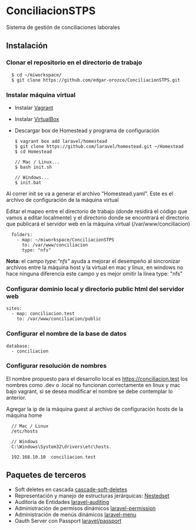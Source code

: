 # ConciliacionSTPS
Sistema de gestión de conciliaciones laborales
## Instalación
### Clonar el repositorio en el directorio de trabajo
      $ cd ~/miworkspace/
      $ git clone https://github.com/edgar-orozco/ConciliacionSTPS.git
### Instalar máquina virtual
* Instalar [Vagrant](https://www.vagrantup.com/downloads.html)
* Instalar [VirtualBox](https://www.virtualbox.org/wiki/Downloads)
* Descargar box de Homestead y programa de configuración

      $ vagrant box add laravel/homestead
      $ git clone https://github.com/laravel/homestead.git ~/Homestead
      $ cd Homestead
      
      // Mac / Linux...
      $ bash init.sh

      // Windows...
      $ init.bat
      
Al correr init se va a generar el archivo "Homestead.yaml". Este es el archivo de configuración de la máquina virtual

Editar el mapeo entre el directorio de trabajo (donde residirá el código que vamos a editar localmente) y el 
directorio donde se encontrará el directorio que publicará el servidor web en la máquina virtual (/var/www/conciliacion)

      folders:
        - map: ~/miworkspace/ConciliacionSTPS
          to: /var/www/conciliacion
          type: "nfs"

**Nota:** el campo *type:"nfs"* ayuda a mejorar el desempeño al sincronizar archivos entre la máquina host y la virtual en mac y linux, en windows no hace ninguna diferencia este campo y es mejor omitir la línea type: "nfs"

### Configurar dominio local y directorio public html del servidor web

    sites:
      - map: conciliacion.test
        to: /var/www/conciliacion/public

### Configurar el nombre de la base de datos

    database:
      - conciliacion
 
### Configurar resolución de nombres
El nombre propuesto para el desarrollo local es https://conciliacion.test los nombres como .dev o .local no funcionan correctamente en linux y mac bajo vagrant, si se desea modificar el nombre se debe contemplar lo anterior.

Agregar la ip de la máquina guest al archivo de configuración hosts de la máquina home

      // Mac / Linux
      /etc/hosts
      
      // Windows
      C:\Windows\System32\drivers\etc\hosts.
      
      192.168.10.10  conciliacion.test
 
      

## Paquetes de terceros

* Soft deletes en cascada [cascade-soft-deletes](https://github.com/michaeldyrynda/laravel-cascade-soft-deletes)
* Representación y manejo de estructuras jerárquicas: [Nestedset](https://github.com/lazychaser/laravel-nestedset)
* Auditoría de Entidades [laravel-auditing](https://github.com/owen-it/laravel-auditing)
* Administración de permisos dinámicos [laravel-permission](https://github.com/spatie/laravel-permission)
* Administración de menús dinámicos [laravel-menu](https://github.com/lavary/laravel-menu)
* Oauth Server con Passport [laravel/passport](https://laravel.com/docs/6.x/passport)

